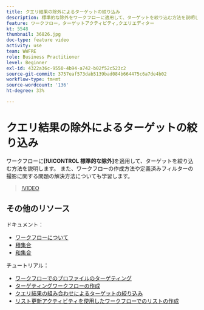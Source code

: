 ```yaml
---
title: クエリ結果の除外によるターゲットの絞り込み
description: 標準的な除外をワークフローに適用して、ターゲットを絞り込む方法を説明します。 また、ワークフローの作成方法や定義済みフィルターの撮影に関する問題の解決方法についても学習します。
feature: ワークフロー，ターゲットアクティビティ,クエリエディター
kt: 5548
thumbnail: 36826.jpg
doc-type: feature video
activity: use
team: WWFRE
role: Business Practitioner
level: Beginner
exl-id: 4322a36c-9550-4b94-a742-b02f52c523c2
source-git-commit: 3757eaf573dab5139bad084b664475c6a7de4b02
workflow-type: tm+mt
source-wordcount: '136'
ht-degree: 33%

---
```


# クエリ結果の除外によるターゲットの絞り込み

ワークフローに&#x200B;**[!UICONTROL 標準的な除外]**&#x200B;を適用して、ターゲットを絞り込む方法を説明します。 また、ワークフローの作成方法や定義済みフィルターの撮影に関する問題の解決方法についても学習します。

>[!VIDEO](https://video.tv.adobe.com/v/36826?quality=12)

## その他のリソース

ドキュメント：

* [ワークフローについて](https://experienceleague.adobe.com/docs/campaign-classic/using/automating-with-workflows/introduction/about-workflows.html)
* [積集合](https://experienceleague.adobe.com/docs/campaign-classic/using/automating-with-workflows/targeting-activities/intersection.html)
* [和集合](https://experienceleague.adobe.com/docs/campaign-classic/using/automating-with-workflows/targeting-activities/union.html)

チュートリアル：

* [ワークフローでのプロファイルのターゲティング](/help/getting-started/targeting-profiles-in-a-workflow.md)
* [ターゲティングワークフローの作成](/help/automating-with-workflows/creating-a-targeting-workflow.md)
* [クエリ結果の組み合わせによるターゲットの絞り込み](/help/automating-with-workflows/refining-targets-by-combining-query-results.md)
* [リスト更新アクティビティを使用したワークフローでのリストの作成](/help/automating-with-workflows/using-the-update-list-activity.md)
